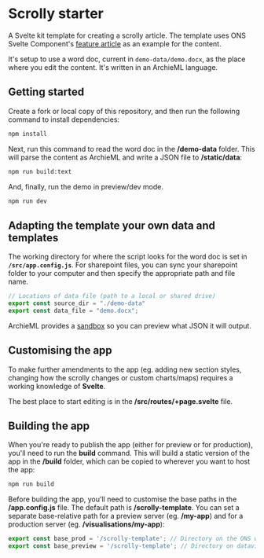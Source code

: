 # Scrolly starter

A Svelte kit template for creating a scrolly article. The template uses ONS Svelte Component's [feature article](https://onsvisual.github.io/svelte-components/?path=/docs/templates-feature-article--docs) as an example for the content.

It's setup to use a word doc, current in `demo-data/demo.docx`, as the place where you edit the content. It's written in an ArchieML language. 

## Getting started
Create a fork or local copy of this repository, and then run the following command to install dependencies:

```bash
npm install
```

Next, run this command to read the word doc in the **/demo-data** folder. This will parse the content as ArchieML and write a JSON file to **/static/data**:

```bash
npm run build:text
```

And, finally, run the demo in preview/dev mode.
```bash
npm run dev
```

## Adapting the template your own data and templates

The working directory for where the script looks for the word doc is set in **`/src/app.config.js`**. For sharepoint files, you can sync your sharepoint folder to your computer and then specify the appropriate path and file name. 

```javascript
// Locations of data file (path to a local or shared drive)
export const source_dir = "./demo-data"
export const data_file = "demo.docx";
```

ArchieML provides a [sandbox](http://archieml.org/sandbox.html) so you can preview what JSON it will output. 


## Customising the app

To make further amendments to the app (eg. adding new section styles, changing how the scrolly changes or custom charts/maps) requires a working knowledge of **Svelte**.

The best place to start editing is in the **/src/routes/+page.svelte** file.

## Building the app

When you're ready to publish the app (either for preview or for production), you'll need to run the **build** command. This will build a static version of the app in the **/build** folder, which can be copied to wherever you want to host the app:

```bash
npm run build
```

Before building the app, you'll need to customise the base paths in the **/app.config.js** file. The default path is **/scrolly-template**. You can set a separate base-relative path for a preview server (eg. **/my-app**) and for a production server (eg. **/visualisations/my-app**):

```javascript
export const base_prod = '/scrolly-template'; // Directory on the ONS website
export const base_preview = '/scrolly-template'; // Directory on datavisweb preview server or Github Pages
```

